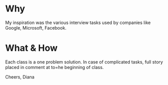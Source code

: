 # Why
My inspiration was the various interview tasks used by companies like Google, Microsoft, Facebook.
# What & How
Each class is a one problem solution. In case of complicated tasks, full story placed in comment at to=he beginning of class.

Cheers, Diana
